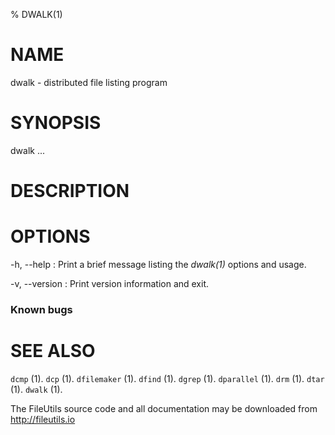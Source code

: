 % DWALK(1)

# NAME

dwalk - distributed file listing program

# SYNOPSIS

dwalk ...

# DESCRIPTION

# OPTIONS

-h, \--help
:   Print a brief message listing the *dwalk(1)* options and usage.

-v, \--version
:   Print version information and exit.

### Known bugs

# SEE ALSO

`dcmp` (1).
`dcp` (1).
`dfilemaker` (1).
`dfind` (1).
`dgrep` (1).
`dparallel` (1).
`drm` (1).
`dtar` (1).
`dwalk` (1).

The FileUtils source code and all documentation may be downloaded from
<http://fileutils.io>
